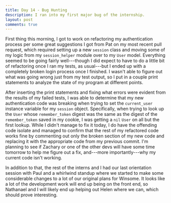 ```yaml
---
title: Day 14 - Bug Hunting
description: I ran into my first major bug of the internship.
layout: post
comments: true
---
```


First thing this morning, I got to work on refactoring my authentication process per some great suggestions I got from Pat on my most recent pull request, which required setting up a new `session` class and moving some of my logic from my `session_helper` module over to my `User` model. Everything seemed to be going fairly well---though I did expect to have to do a little bit of refactoring once I ran my tests, as usual---but I ended up with a completely broken login process once I finished. I wasn't able to figure out what was going wrong just from my test output, so I put in a couple print statements to analyze the state of my program at different points.

After inserting the print statements and fixing what errors were evident from the results of my failed tests, I was able to determine that my new authentication code was breaking when trying to set the `current_user` instance variable for my `session` object. Specifically, when trying to look up the `User` whose `remember_token` digest was the same as the digest of the `remember_token` saved in my cookie, I was getting a `nil` `User` on all but the first lookup. While I didn't manage to fix it today, I do have the offending code isolate and managed to confirm that the rest of my refactored code works fine by commenting out only the broken section of my new code and replacing it with the appropriate code from my previous commit. I'm planning to see if Zachary or one of the other devs will have some time tomorrow to help me figure out a fix, and---more importantly---why my current code isn't working.

In addition to that, the rest of the interns and I had our last orientation session with Paul and a whirlwind standup where we started to make some considerable changes to a lot of our original plans for Winsome. It looks like a lot of the development work will end up being on the front end, so Nathanael and I will likely end up helping out Helen where we can, which should prove interesting.
